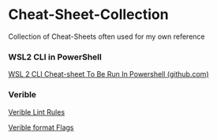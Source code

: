 # Cheat-Sheet-Collection

Collection of Cheat-Sheets often used for my own reference



### WSL2 CLI in PowerShell

[WSL 2 CLI Cheat-sheet To Be Run In Powershell (github.com)](https://gist.github.com/liuqy21/8ddd49ece2f5589d622ec463c3eed735)

### Verible

[Verible Lint Rules](https://chipsalliance.github.io/verible/verilog_lint.html)

[Verible format Flags](https://chipsalliance.github.io/verible/verilog_format.html)
